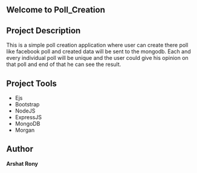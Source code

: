 ## Welcome to  Poll_Creation

## Project Description

This is a simple poll creation application where user can create there poll like facebook poll and created data will be sent to the mongodb. Each and every individual poll will be unique and the user could give his opinion on that poll and end of that he can see the result.


## Project Tools

* Ejs
* Bootstrap
* NodeJS
* ExpressJS
* MongoDB
* Morgan


## Author
__Arshat Rony__
